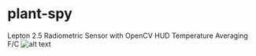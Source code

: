 # plant-spy
Lepton 2.5 Radiometric Sensor with OpenCV HUD Temperature Averaging F/C
![alt text](https://github.com/sentient-controls/plantspy/raw/master/docs/example.png)
